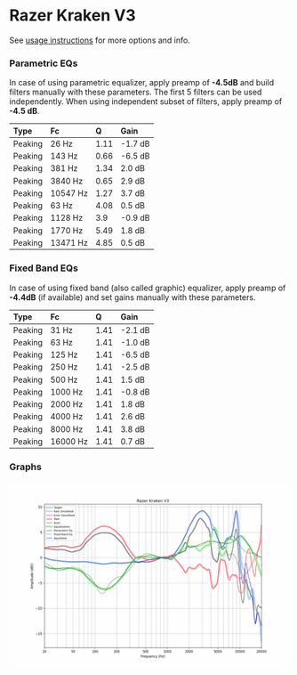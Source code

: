 # Razer Kraken V3
See [usage instructions](https://github.com/jaakkopasanen/AutoEq#usage) for more options and info.

### Parametric EQs
In case of using parametric equalizer, apply preamp of **-4.5dB** and build filters manually
with these parameters. The first 5 filters can be used independently.
When using independent subset of filters, apply preamp of **-4.5 dB**.

| Type    | Fc       |    Q | Gain    |
|:--------|:---------|:-----|:--------|
| Peaking | 26 Hz    | 1.11 | -1.7 dB |
| Peaking | 143 Hz   | 0.66 | -6.5 dB |
| Peaking | 381 Hz   | 1.34 | 2.0 dB  |
| Peaking | 3840 Hz  | 0.65 | 2.9 dB  |
| Peaking | 10547 Hz | 1.27 | 3.7 dB  |
| Peaking | 63 Hz    | 4.08 | 0.5 dB  |
| Peaking | 1128 Hz  | 3.9  | -0.9 dB |
| Peaking | 1770 Hz  | 5.49 | 1.8 dB  |
| Peaking | 13471 Hz | 4.85 | 0.5 dB  |

### Fixed Band EQs
In case of using fixed band (also called graphic) equalizer, apply preamp of **-4.4dB**
(if available) and set gains manually with these parameters.

| Type    | Fc       |    Q | Gain    |
|:--------|:---------|:-----|:--------|
| Peaking | 31 Hz    | 1.41 | -2.1 dB |
| Peaking | 63 Hz    | 1.41 | -1.0 dB |
| Peaking | 125 Hz   | 1.41 | -6.5 dB |
| Peaking | 250 Hz   | 1.41 | -2.5 dB |
| Peaking | 500 Hz   | 1.41 | 1.5 dB  |
| Peaking | 1000 Hz  | 1.41 | -0.8 dB |
| Peaking | 2000 Hz  | 1.41 | 1.8 dB  |
| Peaking | 4000 Hz  | 1.41 | 2.6 dB  |
| Peaking | 8000 Hz  | 1.41 | 3.8 dB  |
| Peaking | 16000 Hz | 1.41 | 0.7 dB  |

### Graphs
![](./Razer%20Kraken%20V3.png)